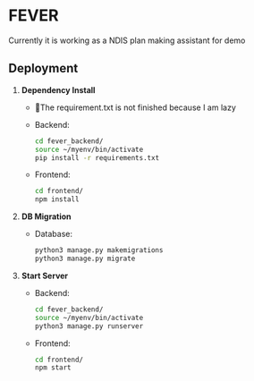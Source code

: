 # FEVER
Currently it is working as a NDIS plan making assistant for demo



## Deployment

1. **Dependency Install**
   - 🚧The requirement.txt is not finished because I am lazy
   - Backend:
     
     ```bash
     cd fever_backend/
     source ~/myenv/bin/activate
     pip install -r requirements.txt
     ```
   - Frontend:
    
     ```bash
     cd frontend/
     npm install
     ```

2. **DB Migration**
   - Database:
     
     ```bash
     python3 manage.py makemigrations
     python3 manage.py migrate
     ```
    
4. **Start Server**
   - Backend:
     
     ```bash
     cd fever_backend/
     source ~/myenv/bin/activate
     python3 manage.py runserver
     ```
   - Frontend:
     
     ```bash
     cd frontend/
     npm start
      ```



